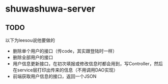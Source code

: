 # shuwashuwa-server

## TODO


以下为leesou说他要做的

- 删除单个用户的接口（传code，其实跟登陆时一样）
- 删除全部用户的接口
- 用户信息更新接口，在初次填报或修改信息时都会用到，写Controller，然后在service层打印出传来的信息（不用调用DAO实现）
- 前端获取用户信息的接口，返回一个JSON
